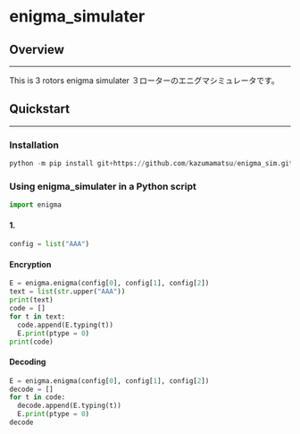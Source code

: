 # enigma_simulater

## Overview
***
This is 3 rotors enigma simulater
３ローターのエニグマシミュレータです。  

## Quickstart
***
### Installation
```python
python -m pip install git+https://github.com/kazumamatsu/enigma_sim.git
```

### Using enigma_simulater in a Python script
```python
import enigma
```

#### 1.

```python
config = list("AAA")
```
#### Encryption
```python
E = enigma.enigma(config[0], config[1], config[2])
text = list(str.upper("AAA"))
print(text)
code = []
for t in text:
  code.append(E.typing(t))
  E.print(ptype = 0)
print(code)
```

#### Decoding
```python
E = enigma.enigma(config[0], config[1], config[2])
decode = []
for t in code:
  decode.append(E.typing(t))
  E.print(ptype = 0)
decode
```
